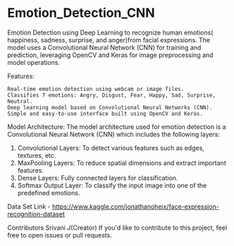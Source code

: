 # Emotion_Detection_CNN
Emotion Detection using Deep Learning to recognize human emotions( happiness, sadness, surprise, and anger)from facial expressions. The model uses a Convolutional Neural Network (CNN) for training and prediction, leveraging OpenCV and Keras for image preprocessing and model operations.

Features:

    Real-time emotion detection using webcam or image files.
    Classifies 7 emotions: Angry, Disgust, Fear, Happy, Sad, Surprise, Neutral.
    Deep learning model based on Convolutional Neural Networks (CNN).
    Simple and easy-to-use interface built using OpenCV and Keras.
    
Model Architecture:
The model architecture used for emotion detection is a Convolutional Neural Network (CNN) which includes the following layers:

  1. Convolutional Layers: To detect various features such as edges, textures, etc.
  2. MaxPooling Layers: To reduce spatial dimensions and extract important features.
  3. Dense Layers: Fully connected layers for classification.
  4. Softmax Output Layer: To classify the input image into one of the predefined emotions.


Data Set Link - https://www.kaggle.com/jonathanoheix/face-expression-recognition-dataset

Contributors
    Srivani J(Creator)
If you'd like to contribute to this project, feel free to open issues or pull requests.
